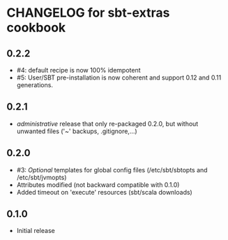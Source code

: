 # CHANGELOG for sbt-extras cookbook

## 0.2.2

* #4: default recipe is now 100% idempotent
* #5: User/SBT pre-installation is now coherent and support 0.12 and 0.11 generations.

## 0.2.1 

* *administrative* release that only re-packaged 0.2.0, but without unwanted files ('~' backups, .gitignore,...)

## 0.2.0
  
* #3: *Optional* templates for global config files (/etc/sbt/sbtopts and /etc/sbt/jvmopts)
* Attributes modified (not backward compatible with 0.1.0)
* Added timeout on 'execute' resources (sbt/scala downloads)

## 0.1.0

* Initial release 

